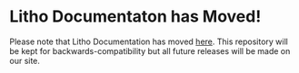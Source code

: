 # Litho Documentaton has Moved!

Please note that Litho Documentation has moved [here](https://documentation.litho.cc/). This repository will be kept for backwards-compatibility but all future releases will be made on our site.

